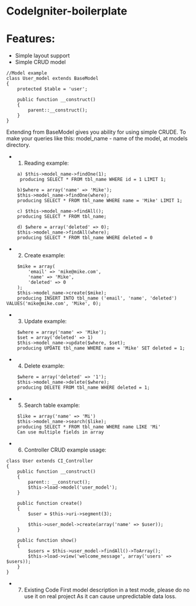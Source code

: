 CodeIgniter-boilerplate
=======================

# Features:

* Simple layout support
* Simple CRUD model

```
//Model example
class User_model extends BaseModel
{
    protected $table = 'user';

    public function __construct()
    {
        parent::__construct();
    }
}
```


Extending from BaseModel gives you ability for using simple CRUDE. To make your queries like this:
	model_name - name of the model, at models directory.
	
* 1) Reading example:

```
	a) $this->model_name->findOne(1);
	 producing SELECT * FROM tbl_name WHERE id = 1 LIMIT 1;

	b)$where = array('name' => 'Mike');
	$this->model_name->findOne(where);
	producing SELECT * FROM tbl_name WHERE name = 'Mike' LIMIT 1;

	c) $this->model_name->findAll();
	producing SELECT * FROM tbl_name;

	d) $where = array('deleted' => 0);
	$this->model_name->findAll(where);
	producing SELECT * FROM tbl_name WHERE deleted = 0
```

* 2) Create example:

```
	$mike = array(
		'email' => 'mike@mike.com',
		'name' => 'Mike',
		'deleted' => 0
	);
	$this->model_name->create($mike);
	producing INSERT INTO tbl_name ('email', 'name', 'deleted') VALUES('mike@mike.com', 'Mike', 0);
```

* 3) Update example:

```
	$where = array('name' => 'Mike');
	$set = array('deleted' => 1)
	$this->model_name->update($where, $set);
	producing UPDATE tbl_name WHERE name = 'Mike' SET deleted = 1;
```

* 4) Delete example:

```
	$where = array('deleted' => '1');
	$this->model_name->delete($where);
	producing DELETE FROM tbl_name WHERE deleted = 1;
```

* 5) Search table example:

```
	$like = array('name' => 'Mi')
	$this->model_name->search($like);
	producing SELECT * FROM tbl_name WHERE name LIKE 'Mi'
	Can use multiple fields in array
```

* 6) Controller CRUD example usage:

```
class User extends CI_Controller
{
    public function __construct()
    {
        parent:: __construct();
        $this->load->model('user_model');
    }

    public function create()
    {
        $user = $this->uri->segment(3);

        $this->user_model->create(array('name' => $user));
    }

    public function show()
    {
        $users = $this->user_model->findAll()->ToArray();
        $this->load->view('welcome_message', array('users' => $users)); 
    }
}
```

* 7) Existing Code First model description in a test mode, please do no use it on real project
As it can cause unpredictable data loss.
